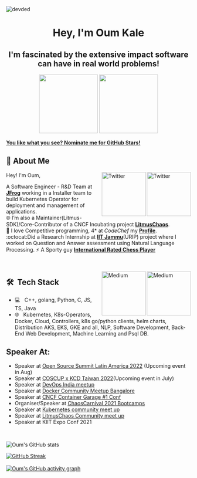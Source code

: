 <!--
**oumkale/oumkale** is a ✨ _special_ ✨ repository because its `README.md` (this file) appears on your GitHub profile.

Here are some ideas to get you started:

- 🔭 I’m currently working on ...

- 🌱 I’m currently learning ...
- 👯 I’m looking to collaborate on ...
- 🤔 I’m looking for help with ...
- 💬 Ask me about ...
- 📫 How to reach me: ...
- 😄 Pronouns: ...
- ⚡ Fun fact: ...
-->
<img src="https://komarev.com/ghpvc/?username=oumkale" alt="devded" /> 
<h1 align="center">Hey, I'm Oum Kale</h1> 
<h2 align="center">I'm fascinated by the extensive impact software can have in real world problems!</h2>

<p align="center"> <img src="https://octodex.github.com/images/daftpunktocat-thomas.gif" height="160px" width="160px"> <img src="https://octodex.github.com/images/daftpunktocat-guy.gif" height="160px" width="160px"> </p>

   [**You like what you see? Nominate me for GitHub Stars!**](https://stars.github.com/nominate/)

   ## :wave: About Me 

<a href="https://twitter.com/oumkale" target="_blank"><img src="https://cdn2.iconfinder.com/data/icons/social-media-2199/64/social_media_isometric_6-twitter-512.png" height="120px" width="120px" alt="Twitter" align="right"></a>
<a href="https://www.linkedin.com/in/oumnkale/" target="_blank"><img src="https://cdn2.iconfinder.com/data/icons/social-media-2199/64/social_media_isometric_14-linkedin-512.png" height="120px" width="120px" alt="Twitter" align="right"></a>
Hey! I'm Oum, <br>

A Software Engineer - R&D Team at [**JFrog**](https://www.jfrog.com/) working in a Installer team to build Kubernetes Operator for deployment and management of applications.
<br>
🌐 I’m also a Maintainer(Litmus-SDK)/Core-Contributor of a CNCF Incubating project [**LitmusChaos**](https://github.com/litmuschaos).
<br>
💖 I love Competitive programming, 4* at *CodeChef* my [**Profile**](https://www.codechef.com/users/oumkale).
<br>
:octocat:Did a Research Internship at [**IIT Jammu**](https://www.iitjammu.ac.in/)(URIP) project where I worked on Question and Answer assessment using Natural Language Processing.
⚡ A Sporty guy [**International Rated Chess Player**](https://ratings.fide.com/profile/25062450)

<br> 

<a href="https://dev.to/oumkale" target="_blank"><img src="https://gist.githubusercontent.com/ccprog/0c300e61f7618fe5816525a43bdb10ac/raw/ea9450c4518ac66c7206f6e8ea23468f795a949c/dev-badge.svg" height="120px" width="120px" alt="Medium" align="right"></a>

<a href="https://oumkalecoding.medium.com/placement-coding-interview-preparation-for-juniors-fe99184df6ba" target="_blank"><img src="https://cdn4.iconfinder.com/data/icons/social-media-rounded-corners/512/Medium_rounded_cr-512.png" height="120px" width="120px" alt="Medium" align="right"></a>

## 🛠 &nbsp;Tech Stack

- 💻 &nbsp;
 C++, golang, Python, C, JS, TS, Java
- 🌐 &nbsp;
Kubernetes, K8s-Operators, Docker, Cloud, Controllers, k8s go/python clients, helm charts, Distribution AKS, EKS, GKE and all, NLP, Software Development, Back-End Web Development, Machine Learning and Psql DB.

## Speaker At:
   - Speaker at [Open Source Summit Latin America 2022](https://events.linuxfoundation.org/open-source-summit-latin-america/) (Upcoming event in Aug)
   - Speaker at [COSCUP x KCD Taiwan 2022](https://coscup.org/2022/zh-TW/session/W3AE8E)(Upcoming event in July)
   - Speaker at [DevOps India meetup](https://jfrog.com/community/cloud-native/devops-india-meetup-06-2022-2/)
   - Speaker at [Docker Community Meetup Bangalore](https://jfrog.com/community/cloud-native/docker-banaglore-meetup-06-2022/)
   - Speaker at [CNCF Container Garage #1 Conf](https://community.cncf.io/events/details/cncf-container-garage-presents-container-garage-1/)
   - Organiser/Speaker at [ChaosCarnival 2021 Bootcamps]()
   - Speaker at [Kubernetes community meet up]()
   - Speaker at [LitmusChaos Community meet up]()
   - Speaker at KIIT Expo Conf 2021
<br/>

   ![Oum's GitHub stats](https://github-readme-stats.vercel.app/api/?username=oumkale&theme=prussian&show_icons=true&count_private=true)

   [![GitHub Streak](http://github-readme-streak-stats.herokuapp.com?user=oumkale&theme=prussian&hide_border=true)](https://git.io/streak-stats)
   <br />
   <br />
   [![Oum's GitHub activity graph](https://activity-graph.herokuapp.com/graph?username=oumkale&theme=xcode)](https://git.io/oumkale)
   <br />


<!-- &nbsp;<img align="center" src="https://github-readme-stats.vercel.app/api?username=oumkale&show_icons=true&locale=en&count_private=true&include_all_commits=true" alt="oumkale" /> -->

